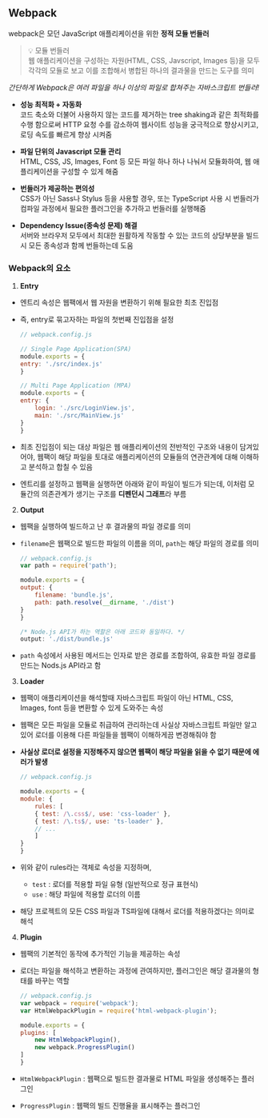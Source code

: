 ## Webpack

webpack은 모던 JavaScript 애플리케이션을 위한 **정적 모듈 번들러**

> 💡 모듈 번들러   
웹 애플리케이션을 구성하는 자원(HTML, CSS, Javscript, Images 등)을 모두 각각의 모듈로 보고 이를 조합해서 병합된 하나의 결과물을 만드는 도구를 의미

*간단하게 Webpack은 여러 파일을 하나 이상의 파일로 합쳐주는 자바스크립트 번들러!*

- **성능 최적화 + 자동화**   
    코드 축소와 더불어 사용하지 않는 코드를 제거하는 tree shaking과 같은 최적화를 수행 함으로써 HTTP 요청 수를 감소하여 웹사이트 성능을 궁극적으로 향상시키고, 로딩 속도를 빠르게 향상 시켜줌

- **파일 단위의 Javascript 모듈 관리**   
    HTML, CSS, JS, Images, Font 등 모든 파일 하나 하나 나눠서 모듈화하여, 웹 애플리케이션을 구성할 수 있게 해줌

- **번들러가 제공하는 편의성**   
    CSS가 아닌 Sass나 Stylus 등을 사용할 경우, 또는 TypeScript 사용 시 번들러가 컴파일 과정에서 필요한 플러그인을 추가하고 번들러를 실행해줌

- **Dependency Issue(종속성 문제) 해결**   
    서버와 브라우저 모두에서 최대한 원활하게 작동할 수 있는 코드의 상당부분을 빌드 시 모든 종속성과 함께 번들하는데 도움


### Webpack의 요소

1. **Entry**

- 엔트리 속성은 웹팩에서 웹 자원을 변환하기 위해 필요한 최초 진입점
- 즉, entry로 묶고자하는 파일의 첫번째 진입점을 설정

    ```jsx
    // webpack.config.js

    // Single Page Application(SPA)
    module.exports = {
    entry: './src/index.js'
    }

    // Multi Page Application (MPA)
    module.exports = {
    entry: {
        login: './src/LoginView.js',
        main: './src/MainView.js'
    }
    }
    ```

- 최초 진입점이 되는 대상 파일은 웹 애플리케이션의 전반적인 구조와 내용이 담겨있어야, 웹팩이 해당 파일을 토대로 애플리케이션의 모듈들의 연관관계에 대해 이해하고 분석하고 합칠 수 있음

- 엔트리를 설정하고 웹팩을 실행하면 아래와 같이 파일이 빌드가 되는데, 이처럼 모듈간의 의존관계가 생기는 구조를 **디펜던시 그래프**라 부름

2. **Output**

- 웹팩을 실행하여 빌드하고 난 후 결과물의 파일 경로를 의미
- `filename`은 웹팩으로 빌드한 파일의 이름을 의미, `path`는 해당 파일의 경로를 의미

    ```jsx
    // webpack.config.js
    var path = require('path');

    module.exports = {
    output: {
        filename: 'bundle.js',
        path: path.resolve(__dirname, './dist')
    }
    }

    /* Node.js API가 하는 역할은 아래 코드와 동일하다. */
    output: './dist/bundle.js'
    ```

- `path` 속성에서 사용된 메서드는 인자로 받은 경로를 조합하여, 유효한 파일 경로를 만드는 Nods.js API라고 함

3. **Loader**

- 웹팩이 애플리케이션을 해석할때 자바스크립트 파일이 아닌 HTML, CSS, Images, font 등을 변환할 수 있게 도와주는 속성
- 웹팩은 모든 파일을 모듈로 취급하여 관리하는데 사실상 자바스크립트 파일만 알고 있어 로더를 이용해 다른 파일들을 웹팩이 이해하게끔 변경해줘야 함
- **사실상 로더로 설정을 지정해주지 않으면 웹팩이 해당 파일을 읽을 수 없기 때문에 에러가 발생**

    ```jsx
    // webpack.config.js

    module.exports = {
    module: {
        rules: [
        { test: /\.css$/, use: 'css-loader' },
        { test: /\.ts$/, use: 'ts-loader' },
        // ...
        ]
    }
    }
    ```

- 위와 같이 rules라는 객체로 속성을 지정하며,
    - `test` : 로더를 적용할 파일 유형 (일반적으로 정규 표현식)
    - `use` : 해당 파일에 적용할 로더의 이름

- 해당 프로젝트의 모든 CSS 파일과 TS파일에 대해서 로더를 적용하겠다는 의미로 해석

4. **Plugin**

- 웹팩의 기본적인 동작에 추가적인 기능을 제공하는 속성
- 로더는 파일을 해석하고 변환하는 과정에 관여하지만, 플러그인은 해당 결과물의 형태를 바꾸는 역할

    ```jsx
    // webpack.config.js
    var webpack = require('webpack');
    var HtmlWebpackPlugin = require('html-webpack-plugin');

    module.exports = {
    plugins: [
        new HtmlWebpackPlugin(),
        new webpack.ProgressPlugin()
    ]
    }
    ```

- `HtmlWebpackPlugin` : 웹팩으로 빌드한 결과물로 HTML 파일을 생성해주는 플러그인
- `ProgressPlugin` : 웹팩의 빌드 진행율을 표시해주는 플러그인